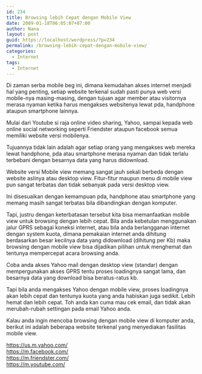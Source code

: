 ```yaml
---
id: 234
title: Browsing lebih Cepat dengan Mobile View
date: 2009-01-18T06:05:07+07:00
author: Nana
layout: post
guid: https://localhost/wordpress/?p=234
permalink: /browsing-lebih-cepat-dengan-mobile-view/
categories:
  - Internet
tags:
  - Internet
---
```

Di zaman serba mobile beg ini, dimana kemudahan akses internet menjadi hal yang penting, setiap website terkenal sudah pasti punya web versi mobile-nya masing-masing, dengan tujuan agar member atau visitornya merasa nyaman ketika harus mengakses websitenya lewat pda, handphone ataupun smartphone lainnya.

Mulai dari Youtube si raja online video sharing, Yahoo, sampai kepada web online social networking seperti Friendster ataupun facebook semua memiliki website versi mobilenya.

Tujuannya tidak lain adalah agar setiap orang yang mengakses web mereka lewat handphone, pda atau smartphone merasa nyaman dan tidak terlalu terbebani dengan besarnya data yang harus didownload.

Website versi Mobile view memang sangat jauh sekali berbeda dengan website aslinya atau desktop view. Fitur-fitur maupun menu di mobile view pun sangat terbatas dan tidak sebanyak pada versi desktop view.

Ini disesuaikan dengan kemampuan pda, handphone atau smartphone yang memang masih sangat terbatas bila dibandingkan dengan komputer.

Tapi, justru dengan keterbatasan tersebut kita bisa memanfaatkan mobile view untuk browsing dengan lebih cepat. Bila anda kebetulan menggunakan jalur GPRS sebagai koneksi internet, atau bila anda berlangganan internet dengan system kuota, dimana pemakaian internet anda dihitung berdasarkan besar kecilnya data yang didownload (dihitung per Kb) maka browsing dengan mobile view bisa dijadikan pilihan untuk menghemat dan tentunya mempercepat acara browsing anda.

Coba anda akses Yahoo mail dengan desktop view (standar) dengan mempergunakan akses GPRS tentu proses loadingnya sangat lama, dan besarnya data yang download bisa beratus-ratus kb.

Tapi bila anda mengakses Yahoo dengan mobile view, proses loadingnya akan lebih cepat dan tentunya kuota yang anda habiskan juga sedikit. Lebih hemat dan lebih cepat. Toh anda kan cuma mau cek email, dan tidak akan merubah-rubah settingan pada email Yahoo anda.

Kalau anda ingin mencoba browsing dengan mobile view di komputer anda, berikut ini adalah beberapa website terkenal yang menyediakan fasilitas mobile view.

https://us.m.yahoo.com/  
https://m.facebook.com/  
https://m.friendster.com/  
https://m.youtube.com/